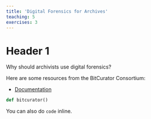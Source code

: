```yaml
---
title: 'Digital Forensics for Archives'
teaching: 5
exercises: 3
---
```


# Header 1

Why should archivists use digital forensics? 


Here are some resources from the BitCurator Consortium: 

* [Documentation](https://)

```python
def bitcurator()
```

You can also do `code` inline. 